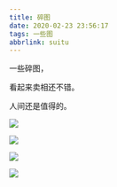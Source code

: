 ```yaml
---
title: 碎图
date: 2020-02-23 23:56:17
tags: 一些图
abbrlink: suitu
---
```


一些碎图，

看起来卖相还不错。

人间还是值得的。

![](https://f7ionsy-1251389397.cos.ap-shanghai.myqcloud.com/image/%E7%A2%8E%E5%9B%BE/QQ%E5%9B%BE%E7%89%8720200223235658.jpg)

![](https://f7ionsy-1251389397.cos.ap-shanghai.myqcloud.com/image/%E7%A2%8E%E5%9B%BE/QQ%E5%9B%BE%E7%89%8720200223235713.jpg)

![](https://f7ionsy-1251389397.cos.ap-shanghai.myqcloud.com/image/%E7%A2%8E%E5%9B%BE/QQ%E5%9B%BE%E7%89%8720200223235717.jpg)

![](https://f7ionsy-1251389397.cos.ap-shanghai.myqcloud.com/image/%E7%A2%8E%E5%9B%BE/49.jpg)